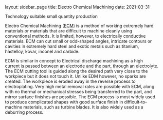 layout: sidebar_page
title: Electro Chemical Machining
date: 2021-03-31

Technology suitable small quantity production 

Electro Chemical Machining (<abbr title="Electro Chemical Machining">ECM</abbr>) is a method of working extremely hard materials or materials that are difficult to machine cleanly using conventional methods. It is limited, however, to electrically conductive materials. ECM can cut small or odd-shaped angles, intricate contours or cavities in extremely hard steel and exotic metals such as titanium, hastelloy, kovar, inconel and carbide.

ECM is similar in concept to Electrical discharge machining as a high current is passed between an electrode and the part, through an electrolyte. The ECM cutting tool is guided along the desired path very close to the workpiece but it does not touch it. Unlike EDM however, no sparks are created. The workpiece is eroded away in the reverse process to electroplating. Very high metal removal rates are possible with ECM, along with no thermal or mechanical stresses being transferred to the part, and mirror surface finishes are possible.
The ECM process is most widely used to produce complicated shapes with good surface finish in difficult-to-machine materials, such as turbine blades. It is also widely used as a deburring process.